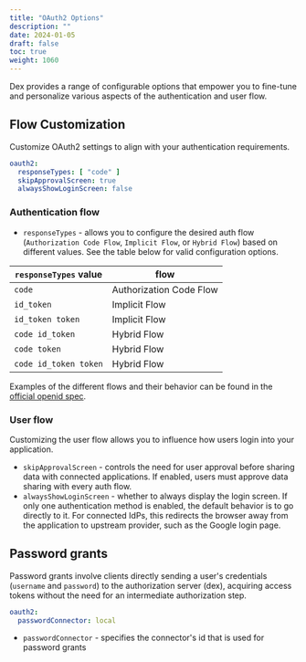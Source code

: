 ```yaml
---
title: "OAuth2 Options"
description: ""
date: 2024-01-05
draft: false
toc: true
weight: 1060
---
```

Dex provides a range of configurable options that empower you to fine-tune and personalize various aspects of the authentication and user flow.

## Flow Customization
Customize OAuth2 settings to align with your authentication requirements.

```yaml
oauth2:
  responseTypes: [ "code" ]
  skipApprovalScreen: true
  alwaysShowLoginScreen: false
```

### Authentication flow
* `responseTypes` - allows you to configure the desired auth flow (`Authorization Code Flow`, `Implicit Flow`, or `Hybrid Flow`) based on different values. See the table below for valid configuration options.

| `responseTypes` value  | flow                    |
|------------------------|-------------------------|
| `code`                 | Authorization Code Flow |
| `id_token`             | Implicit Flow           |
| `id_token token`       | Implicit Flow           |
| `code id_token`        | Hybrid Flow             |
| `code token`           | Hybrid Flow             |
| `code id_token token`  | Hybrid Flow             |
Examples of the different flows and their behavior can be found in the [official openid spec](https://openid.net/specs/openid-connect-core-1_0.html#AuthorizationExamples).

### User flow

Customizing the user flow allows you to influence how users login into your application.

* `skipApprovalScreen` - controls the need for user approval before sharing data with connected applications. If enabled, users must approve data sharing with every auth flow.
* `alwaysShowLoginScreen` - whether to always display the login screen. If only one authentication method is enabled, the default behavior is to go directly to it. For connected IdPs, this redirects the browser away from the application to upstream provider, such as the Google login page.

## Password grants
Password grants involve clients directly sending a user's credentials (`username` and `password`) to the authorization server (dex), acquiring access tokens without the need for an intermediate authorization step.
```yaml
oauth2:
  passwordConnector: local
```
* `passwordConnector` -  specifies the connector's id that is used for password grants
